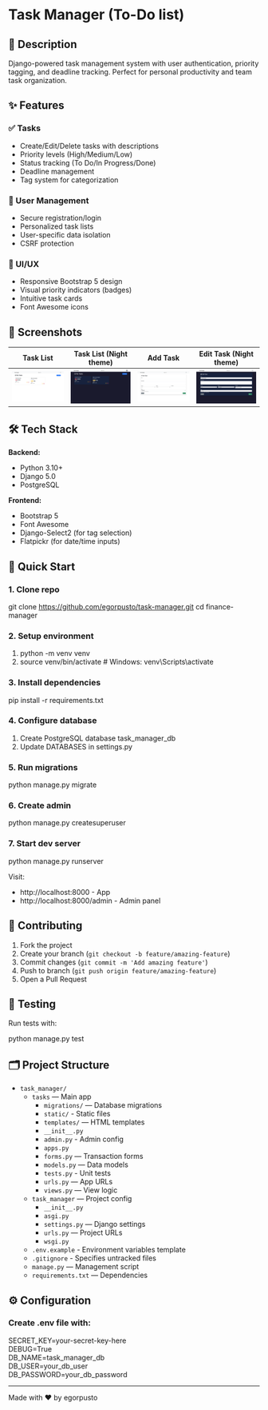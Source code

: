 # Task Manager (To-Do list)

## 📝 Description
Django-powered task management system with user authentication, priority tagging, and deadline tracking. Perfect for personal productivity and team task organization.  

## ✨ Features

### ✅ Tasks  
- Create/Edit/Delete tasks with descriptions  
- Priority levels (High/Medium/Low)  
- Status tracking (To Do/In Progress/Done)  
- Deadline management  
- Tag system for categorization  

### 👤 User Management  
- Secure registration/login  
- Personalized task lists  
- User-specific data isolation  
- CSRF protection  

### 🎨 UI/UX  
- Responsive Bootstrap 5 design  
- Visual priority indicators (badges)  
- Intuitive task cards  
- Font Awesome icons

## 📸 Screenshots

| Task List | Task List (Night theme) | Add Task | Edit Task (Night theme) |
|-----------|--------------|-----------|-----------|
| ![Task List](screenshots/task_list.png) | ![Task List (Night theme)](screenshots/task_list_nt.png) | ![Add Task](screenshots/add_task.png) | ![ Edit Task (Night theme)](screenshots/edit_task_nt.png) |

## 🛠 Tech Stack

**Backend:**  
- Python 3.10+  
- Django 5.0  
- PostgreSQL

**Frontend:**  
- Bootstrap 5  
- Font Awesome  
- Django-Select2 (for tag selection)  
- Flatpickr (for date/time inputs) 

## 🚀 Quick Start

### 1. Clone repo
git clone https://github.com/egorpusto/task-manager.git
cd finance-manager

### 2. Setup environment
1. python -m venv venv
2. source venv/bin/activate  # Windows: venv\Scripts\activate

### 3. Install dependencies
pip install -r requirements.txt

### 4. Configure database
1. Create PostgreSQL database task_manager_db
2. Update DATABASES in settings.py

### 5. Run migrations
python manage.py migrate

### 6. Create admin
python manage.py createsuperuser

### 7. Start dev server
python manage.py runserver

Visit:

- http://localhost:8000 - App
- http://localhost:8000/admin - Admin panel

## 🤝 Contributing
1. Fork the project  
2. Create your branch (`git checkout -b feature/amazing-feature`)  
3. Commit changes (`git commit -m 'Add amazing feature'`)  
4. Push to branch (`git push origin feature/amazing-feature`)  
5. Open a Pull Request  

## 🧪 Testing

Run tests with:

python manage.py test

## 🗂 Project Structure

- `task_manager/`
  - `tasks` — Main app
    - `migrations/` — Database migrations
    - `static/` - Static files
    - `templates/` — HTML templates
    - `__init__.py`
    - `admin.py` - Admin config
    - `apps.py`
    - `forms.py` — Transaction forms
    - `models.py` — Data models
    - `tests.py` - Unit tests
    - `urls.py` — App URLs
    - `views.py` — View logic
  - `task_manager` — Project config
    - `__init__.py`
    - `asgi.py`
    - `settings.py` — Django settings
    - `urls.py` — Project URLs
    - `wsgi.py`
  - `.env.example` - Environment variables template
  - `.gitignore` - Specifies untracked files
  - `manage.py` — Management script
  - `requirements.txt` — Dependencies

## ⚙️ Configuration

### Create .env file with:

SECRET_KEY=your-secret-key-here  
DEBUG=True  
DB_NAME=task_manager_db  
DB_USER=your_db_user  
DB_PASSWORD=your_db_password

---

Made with ❤️ by egorpusto